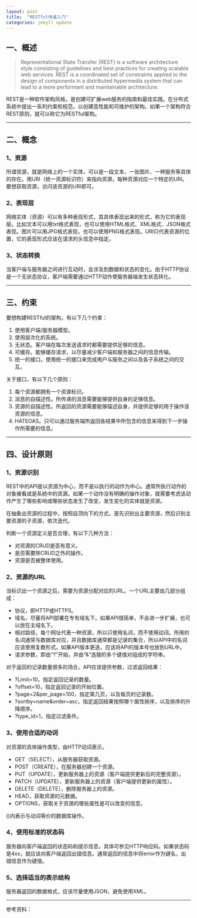 ```yaml
---
layout: post
title:  "RESTful快速入门"
categories: jekyll update
---
```


## 一、概述
>Representational State Transfer (REST) is a software architecture style consisting of guidelines and best practices for creating scalable web services. REST is a coordinated set of constraints applied to the design of components in a distributed hypermedia system that can lead to a more performant and maintainable architecture.

REST是一种软件架构风格，是创建可扩展web服务的指南和最佳实践。在分布式系统中提出一系列约束和规范，以创建高性能和可维护的架构。如果一个架构符合REST原则，就可以称它为RESTful架构。

---

## 二、概念
### 1、资源
所谓资源，就是网络上的一个实体，可以是一段文本、一张图片、一种服务等具体的存在。用URI（统一资源标识符）来指向资源，每种资源对应一个特定的URI。要想获取资源，访问该资源的URI即可。

### 2、表现层
网络实体（资源）可以有多种表现形式，其具体表现出来的形式，称为它的表现层。比如文本可以用txt格式表现，也可以使用HTML格式、XML格式、JSON格式表现。图片可以用JPG格式表现，也可以使用PNG格式表现。URI只代表资源的位置，它的表现形式应该在请求的头信息中指定。

### 3、状态转换
当客户端与服务器之间进行互动时，会涉及到数据和状态的变化。由于HTTP协议是一个无状态协议，客户端需要通过HTTP动作使服务器端发生状态转化。

---

## 三、约束
要想构建RESTful的架构，有以下几个约束：

1. 使用客户端/服务器模型。
2. 使用层次化的系统。
3. 无状态。客户端在每次发送请求时都需要提供足够的信息。
4. 可缓存。能够缓存请求，以尽量减少客户端和服务器之间的信息传输。
5. 统一的接口。使用统一的接口来完成用户与服务之间以及各子系统之间的交互。

关于接口，有以下几个原则：

1. 每个资源都拥有一个资源标识。
2. 消息的自描述性。所传递的消息需要能够提供自身的足够信息。
3. 资源的自描述性。所返回的资源需要能够描述自身，并提供足够的用于操作该资源的信息。
4. HATEOAS。只可以通过服务端所返回各结果中所包含的信息来得到下一步操作所需要的信息。

---

## 四、设计原则
### 1、资源识别
REST中的API是以资源为中心，而不是以执行的动作为中心。通常所执行动作的对象被看成是系统中的资源。如果一个动作没有明确的操作对象，就需要考虑该动作产生了哪些影响或哪些状态发生了改变，发生变化的实体就是资源。

在抽象出资源的过程中，按照自顶向下的方式，首先识别出主要资源，然后识别主要资源的子资源，依次迭代。

判断一个资源定义是否合理，有以下几种方法：

* 对资源的CRUD是否有意义。
* 是否需要除CRUD之外的操作。
* 资源是否被整体使用。

### 2、资源的URL
当标识出一个资源之后，需要为资源分配对应的URL。一个URL主要由几部分组成：

* 协议，即HTTP或HTTPS。
* 域名，尽量将API部署在专有域名下。如果API很简单，不会进一步扩展，也可以放在主域名下。
* 相对路径，每个网址代表一种资源，所以只使用名词，而不使用动词。所用的名词通常与数据库对应，并且数据库通常都是记录的集合，所以API中的名词应该使用复数形式。如果API版本更迭，应该将API的版本号也放到URL中。
* 请求参数，即由“?”开始，并由“&”连接的多个键值对组成的字符串。

对于返回的记录数量很多的场合，API应该提供参数，过滤返回结果：

* ?Limit=10，指定返回记录的数量。
* ?offset=10，指定返回记录的开始位置。
* ?page=2&per_page=100，指定第几页，以及每页的记录数。
* ?sortby=name&order=asc，指定返回结果按照哪个属性排序，以及排序的升降顺序。
* ?type_id=1，指定过滤条件。

### 3、使用合适的动词
对资源的具体操作类型，由HTTP动词表示。

* GET（SELECT），从服务器获取资源。
* POST（CREATE），在服务器创建一个资源。
* PUT（UPDATE），更新服务器上的资源（客户端提供更新后的完整资源）。
* PATCH（UPDATE），更新服务器上的资源（客户端提供更新的属性）。
* DELETE（DELETE），删除服务器上的资源。
* HEAD，获取资源的元数据。
* OPTIONS，获取关于资源的哪些属性是可以改变的信息。

()内表示与动词等价的数据库操作。

### 4、使用标准的状态码
服务器向客户端返回的状态码和提示信息，具体可参见HTTP响应码。如果状态码是4xx，就应该向客户端返回出错信息。通常返回的信息中将error作为键名，出错信息作为键值。

### 5、选择适当的表示结构
服务器返回的数据格式，应该尽量使用JSON，避免使用XML。

---

参考资料：
